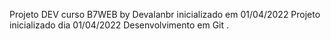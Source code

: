 Projeto DEV curso B7WEB by Devalanbr
inicializado em 01/04/2022
Projeto inicializado dia 01/04/2022
Desenvolvimento em Git .

